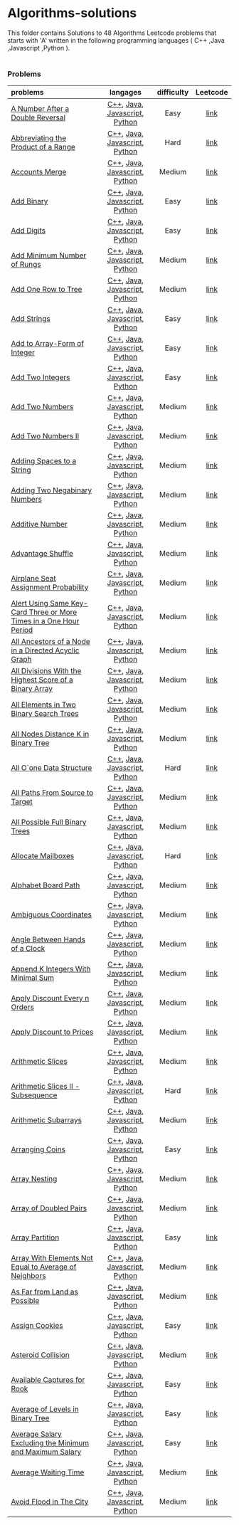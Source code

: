 # Algorithms-solutions
This folder contains Solutions to 48 Algorithms Leetcode problems that starts with 'A' written in the following programming languages ( C++ ,Java ,Javascript ,Python ).<br><br>
### Problems ###
|problems|langages|difficulty|Leetcode|
|:-------|:------:|:--------:|:------:|
|[A Number After a Double Reversal](./scripts/algorithms/A/A%20Number%20After%20a%20Double%20Reversal/)|[C++](./scripts/algorithms/A/A%20Number%20After%20a%20Double%20Reversal/A%20Number%20After%20a%20Double%20Reversal.cpp), [Java](./scripts/algorithms/A/A%20Number%20After%20a%20Double%20Reversal/A%20Number%20After%20a%20Double%20Reversal.java), [Javascript](./scripts/algorithms/A/A%20Number%20After%20a%20Double%20Reversal/A%20Number%20After%20a%20Double%20Reversal.js), [Python](./scripts/algorithms/A/A%20Number%20After%20a%20Double%20Reversal/A%20Number%20After%20a%20Double%20Reversal.py)|Easy|[link](https://leetcode.com/problems/a-number-after-a-double-reversal)|
|[Abbreviating the Product of a Range](./scripts/algorithms/A/Abbreviating%20the%20Product%20of%20a%20Range/)|[C++](./scripts/algorithms/A/Abbreviating%20the%20Product%20of%20a%20Range/Abbreviating%20the%20Product%20of%20a%20Range.cpp), [Java](./scripts/algorithms/A/Abbreviating%20the%20Product%20of%20a%20Range/Abbreviating%20the%20Product%20of%20a%20Range.java), [Javascript](./scripts/algorithms/A/Abbreviating%20the%20Product%20of%20a%20Range/Abbreviating%20the%20Product%20of%20a%20Range.js), [Python](./scripts/algorithms/A/Abbreviating%20the%20Product%20of%20a%20Range/Abbreviating%20the%20Product%20of%20a%20Range.py)|Hard|[link](https://leetcode.com/problems/abbreviating-the-product-of-a-range)|
|[Accounts Merge](./scripts/algorithms/A/Accounts%20Merge/)|[C++](./scripts/algorithms/A/Accounts%20Merge/Accounts%20Merge.cpp), [Java](./scripts/algorithms/A/Accounts%20Merge/Accounts%20Merge.java), [Javascript](./scripts/algorithms/A/Accounts%20Merge/Accounts%20Merge.js), [Python](./scripts/algorithms/A/Accounts%20Merge/Accounts%20Merge.py)|Medium|[link](https://leetcode.com/problems/accounts-merge)|
|[Add Binary](./scripts/algorithms/A/Add%20Binary/)|[C++](./scripts/algorithms/A/Add%20Binary/Add%20Binary.cpp), [Java](./scripts/algorithms/A/Add%20Binary/Add%20Binary.java), [Javascript](./scripts/algorithms/A/Add%20Binary/Add%20Binary.js), [Python](./scripts/algorithms/A/Add%20Binary/Add%20Binary.py)|Easy|[link](https://leetcode.com/problems/add-binary)|
|[Add Digits](./scripts/algorithms/A/Add%20Digits/)|[C++](./scripts/algorithms/A/Add%20Digits/Add%20Digits.cpp), [Java](./scripts/algorithms/A/Add%20Digits/Add%20Digits.java), [Javascript](./scripts/algorithms/A/Add%20Digits/Add%20Digits.js), [Python](./scripts/algorithms/A/Add%20Digits/Add%20Digits.py)|Easy|[link](https://leetcode.com/problems/add-digits)|
|[Add Minimum Number of Rungs](./scripts/algorithms/A/Add%20Minimum%20Number%20of%20Rungs/)|[C++](./scripts/algorithms/A/Add%20Minimum%20Number%20of%20Rungs/Add%20Minimum%20Number%20of%20Rungs.cpp), [Java](./scripts/algorithms/A/Add%20Minimum%20Number%20of%20Rungs/Add%20Minimum%20Number%20of%20Rungs.java), [Javascript](./scripts/algorithms/A/Add%20Minimum%20Number%20of%20Rungs/Add%20Minimum%20Number%20of%20Rungs.js), [Python](./scripts/algorithms/A/Add%20Minimum%20Number%20of%20Rungs/Add%20Minimum%20Number%20of%20Rungs.py)|Medium|[link](https://leetcode.com/problems/add-minimum-number-of-rungs)|
|[Add One Row to Tree](./scripts/algorithms/A/Add%20One%20Row%20to%20Tree/)|[C++](./scripts/algorithms/A/Add%20One%20Row%20to%20Tree/Add%20One%20Row%20to%20Tree.cpp), [Java](./scripts/algorithms/A/Add%20One%20Row%20to%20Tree/Add%20One%20Row%20to%20Tree.java), [Javascript](./scripts/algorithms/A/Add%20One%20Row%20to%20Tree/Add%20One%20Row%20to%20Tree.js), [Python](./scripts/algorithms/A/Add%20One%20Row%20to%20Tree/Add%20One%20Row%20to%20Tree.py)|Medium|[link](https://leetcode.com/problems/add-one-row-to-tree)|
|[Add Strings](./scripts/algorithms/A/Add%20Strings/)|[C++](./scripts/algorithms/A/Add%20Strings/Add%20Strings.cpp), [Java](./scripts/algorithms/A/Add%20Strings/Add%20Strings.java), [Javascript](./scripts/algorithms/A/Add%20Strings/Add%20Strings.js), [Python](./scripts/algorithms/A/Add%20Strings/Add%20Strings.py)|Easy|[link](https://leetcode.com/problems/add-strings)|
|[Add to Array-Form of Integer](./scripts/algorithms/A/Add%20to%20Array-Form%20of%20Integer/)|[C++](./scripts/algorithms/A/Add%20to%20Array-Form%20of%20Integer/Add%20to%20Array-Form%20of%20Integer.cpp), [Java](./scripts/algorithms/A/Add%20to%20Array-Form%20of%20Integer/Add%20to%20Array-Form%20of%20Integer.java), [Javascript](./scripts/algorithms/A/Add%20to%20Array-Form%20of%20Integer/Add%20to%20Array-Form%20of%20Integer.js), [Python](./scripts/algorithms/A/Add%20to%20Array-Form%20of%20Integer/Add%20to%20Array-Form%20of%20Integer.py)|Easy|[link](https://leetcode.com/problems/add-to-array-form-of-integer)|
|[Add Two Integers](./scripts/algorithms/A/Add%20Two%20Integers/)|[C++](./scripts/algorithms/A/Add%20Two%20Integers/Add%20Two%20Integers.cpp), [Java](./scripts/algorithms/A/Add%20Two%20Integers/Add%20Two%20Integers.java), [Javascript](./scripts/algorithms/A/Add%20Two%20Integers/Add%20Two%20Integers.js), [Python](./scripts/algorithms/A/Add%20Two%20Integers/Add%20Two%20Integers.py)|Easy|[link](https://leetcode.com/problems/add-two-integers)|
|[Add Two Numbers](./scripts/algorithms/A/Add%20Two%20Numbers/)|[C++](./scripts/algorithms/A/Add%20Two%20Numbers/Add%20Two%20Numbers.cpp), [Java](./scripts/algorithms/A/Add%20Two%20Numbers/Add%20Two%20Numbers.java), [Javascript](./scripts/algorithms/A/Add%20Two%20Numbers/Add%20Two%20Numbers.js), [Python](./scripts/algorithms/A/Add%20Two%20Numbers/Add%20Two%20Numbers.py)|Medium|[link](https://leetcode.com/problems/add-two-numbers)|
|[Add Two Numbers II](./scripts/algorithms/A/Add%20Two%20Numbers%20II/)|[C++](./scripts/algorithms/A/Add%20Two%20Numbers%20II/Add%20Two%20Numbers%20II.cpp), [Java](./scripts/algorithms/A/Add%20Two%20Numbers%20II/Add%20Two%20Numbers%20II.java), [Javascript](./scripts/algorithms/A/Add%20Two%20Numbers%20II/Add%20Two%20Numbers%20II.js), [Python](./scripts/algorithms/A/Add%20Two%20Numbers%20II/Add%20Two%20Numbers%20II.py)|Medium|[link](https://leetcode.com/problems/add-two-numbers-ii)|
|[Adding Spaces to a String](./scripts/algorithms/A/Adding%20Spaces%20to%20a%20String/)|[C++](./scripts/algorithms/A/Adding%20Spaces%20to%20a%20String/Adding%20Spaces%20to%20a%20String.cpp), [Java](./scripts/algorithms/A/Adding%20Spaces%20to%20a%20String/Adding%20Spaces%20to%20a%20String.java), [Javascript](./scripts/algorithms/A/Adding%20Spaces%20to%20a%20String/Adding%20Spaces%20to%20a%20String.js), [Python](./scripts/algorithms/A/Adding%20Spaces%20to%20a%20String/Adding%20Spaces%20to%20a%20String.py)|Medium|[link](https://leetcode.com/problems/adding-spaces-to-a-string)|
|[Adding Two Negabinary Numbers](./scripts/algorithms/A/Adding%20Two%20Negabinary%20Numbers/)|[C++](./scripts/algorithms/A/Adding%20Two%20Negabinary%20Numbers/Adding%20Two%20Negabinary%20Numbers.cpp), [Java](./scripts/algorithms/A/Adding%20Two%20Negabinary%20Numbers/Adding%20Two%20Negabinary%20Numbers.java), [Javascript](./scripts/algorithms/A/Adding%20Two%20Negabinary%20Numbers/Adding%20Two%20Negabinary%20Numbers.js), [Python](./scripts/algorithms/A/Adding%20Two%20Negabinary%20Numbers/Adding%20Two%20Negabinary%20Numbers.py)|Medium|[link](https://leetcode.com/problems/adding-two-negabinary-numbers)|
|[Additive Number](./scripts/algorithms/A/Additive%20Number/)|[C++](./scripts/algorithms/A/Additive%20Number/Additive%20Number.cpp), [Java](./scripts/algorithms/A/Additive%20Number/Additive%20Number.java), [Javascript](./scripts/algorithms/A/Additive%20Number/Additive%20Number.js), [Python](./scripts/algorithms/A/Additive%20Number/Additive%20Number.py)|Medium|[link](https://leetcode.com/problems/additive-number)|
|[Advantage Shuffle](./scripts/algorithms/A/Advantage%20Shuffle/)|[C++](./scripts/algorithms/A/Advantage%20Shuffle/Advantage%20Shuffle.cpp), [Java](./scripts/algorithms/A/Advantage%20Shuffle/Advantage%20Shuffle.java), [Javascript](./scripts/algorithms/A/Advantage%20Shuffle/Advantage%20Shuffle.js), [Python](./scripts/algorithms/A/Advantage%20Shuffle/Advantage%20Shuffle.py)|Medium|[link](https://leetcode.com/problems/advantage-shuffle)|
|[Airplane Seat Assignment Probability](./scripts/algorithms/A/Airplane%20Seat%20Assignment%20Probability/)|[C++](./scripts/algorithms/A/Airplane%20Seat%20Assignment%20Probability/Airplane%20Seat%20Assignment%20Probability.cpp), [Java](./scripts/algorithms/A/Airplane%20Seat%20Assignment%20Probability/Airplane%20Seat%20Assignment%20Probability.java), [Javascript](./scripts/algorithms/A/Airplane%20Seat%20Assignment%20Probability/Airplane%20Seat%20Assignment%20Probability.js), [Python](./scripts/algorithms/A/Airplane%20Seat%20Assignment%20Probability/Airplane%20Seat%20Assignment%20Probability.py)|Medium|[link](https://leetcode.com/problems/airplane-seat-assignment-probability)|
|[Alert Using Same Key-Card Three or More Times in a One Hour Period](./scripts/algorithms/A/Alert%20Using%20Same%20Key-Card%20Three%20or%20More%20Times%20in%20a%20One%20Hour%20Period/)|[C++](./scripts/algorithms/A/Alert%20Using%20Same%20Key-Card%20Three%20or%20More%20Times%20in%20a%20One%20Hour%20Period/Alert%20Using%20Same%20Key-Card%20Three%20or%20More%20Times%20in%20a%20One%20Hour%20Period.cpp), [Java](./scripts/algorithms/A/Alert%20Using%20Same%20Key-Card%20Three%20or%20More%20Times%20in%20a%20One%20Hour%20Period/Alert%20Using%20Same%20Key-Card%20Three%20or%20More%20Times%20in%20a%20One%20Hour%20Period.java), [Javascript](./scripts/algorithms/A/Alert%20Using%20Same%20Key-Card%20Three%20or%20More%20Times%20in%20a%20One%20Hour%20Period/Alert%20Using%20Same%20Key-Card%20Three%20or%20More%20Times%20in%20a%20One%20Hour%20Period.js), [Python](./scripts/algorithms/A/Alert%20Using%20Same%20Key-Card%20Three%20or%20More%20Times%20in%20a%20One%20Hour%20Period/Alert%20Using%20Same%20Key-Card%20Three%20or%20More%20Times%20in%20a%20One%20Hour%20Period.py)|Medium|[link](https://leetcode.com/problems/alert-using-same-key-card-three-or-more-times-in-a-one-hour-period)|
|[All Ancestors of a Node in a Directed Acyclic Graph](./scripts/algorithms/A/All%20Ancestors%20of%20a%20Node%20in%20a%20Directed%20Acyclic%20Graph/)|[C++](./scripts/algorithms/A/All%20Ancestors%20of%20a%20Node%20in%20a%20Directed%20Acyclic%20Graph/All%20Ancestors%20of%20a%20Node%20in%20a%20Directed%20Acyclic%20Graph.cpp), [Java](./scripts/algorithms/A/All%20Ancestors%20of%20a%20Node%20in%20a%20Directed%20Acyclic%20Graph/All%20Ancestors%20of%20a%20Node%20in%20a%20Directed%20Acyclic%20Graph.java), [Javascript](./scripts/algorithms/A/All%20Ancestors%20of%20a%20Node%20in%20a%20Directed%20Acyclic%20Graph/All%20Ancestors%20of%20a%20Node%20in%20a%20Directed%20Acyclic%20Graph.js), [Python](./scripts/algorithms/A/All%20Ancestors%20of%20a%20Node%20in%20a%20Directed%20Acyclic%20Graph/All%20Ancestors%20of%20a%20Node%20in%20a%20Directed%20Acyclic%20Graph.py)|Medium|[link](https://leetcode.com/problems/all-ancestors-of-a-node-in-a-directed-acyclic-graph)|
|[All Divisions With the Highest Score of a Binary Array](./scripts/algorithms/A/All%20Divisions%20With%20the%20Highest%20Score%20of%20a%20Binary%20Array/)|[C++](./scripts/algorithms/A/All%20Divisions%20With%20the%20Highest%20Score%20of%20a%20Binary%20Array/All%20Divisions%20With%20the%20Highest%20Score%20of%20a%20Binary%20Array.cpp), [Java](./scripts/algorithms/A/All%20Divisions%20With%20the%20Highest%20Score%20of%20a%20Binary%20Array/All%20Divisions%20With%20the%20Highest%20Score%20of%20a%20Binary%20Array.java), [Javascript](./scripts/algorithms/A/All%20Divisions%20With%20the%20Highest%20Score%20of%20a%20Binary%20Array/All%20Divisions%20With%20the%20Highest%20Score%20of%20a%20Binary%20Array.js), [Python](./scripts/algorithms/A/All%20Divisions%20With%20the%20Highest%20Score%20of%20a%20Binary%20Array/All%20Divisions%20With%20the%20Highest%20Score%20of%20a%20Binary%20Array.py)|Medium|[link](https://leetcode.com/problems/all-divisions-with-the-highest-score-of-a-binary-array)|
|[All Elements in Two Binary Search Trees](./scripts/algorithms/A/All%20Elements%20in%20Two%20Binary%20Search%20Trees/)|[C++](./scripts/algorithms/A/All%20Elements%20in%20Two%20Binary%20Search%20Trees/All%20Elements%20in%20Two%20Binary%20Search%20Trees.cpp), [Java](./scripts/algorithms/A/All%20Elements%20in%20Two%20Binary%20Search%20Trees/All%20Elements%20in%20Two%20Binary%20Search%20Trees.java), [Javascript](./scripts/algorithms/A/All%20Elements%20in%20Two%20Binary%20Search%20Trees/All%20Elements%20in%20Two%20Binary%20Search%20Trees.js), [Python](./scripts/algorithms/A/All%20Elements%20in%20Two%20Binary%20Search%20Trees/All%20Elements%20in%20Two%20Binary%20Search%20Trees.py)|Medium|[link](https://leetcode.com/problems/all-elements-in-two-binary-search-trees)|
|[All Nodes Distance K in Binary Tree](./scripts/algorithms/A/All%20Nodes%20Distance%20K%20in%20Binary%20Tree/)|[C++](./scripts/algorithms/A/All%20Nodes%20Distance%20K%20in%20Binary%20Tree/All%20Nodes%20Distance%20K%20in%20Binary%20Tree.cpp), [Java](./scripts/algorithms/A/All%20Nodes%20Distance%20K%20in%20Binary%20Tree/All%20Nodes%20Distance%20K%20in%20Binary%20Tree.java), [Javascript](./scripts/algorithms/A/All%20Nodes%20Distance%20K%20in%20Binary%20Tree/All%20Nodes%20Distance%20K%20in%20Binary%20Tree.js), [Python](./scripts/algorithms/A/All%20Nodes%20Distance%20K%20in%20Binary%20Tree/All%20Nodes%20Distance%20K%20in%20Binary%20Tree.py)|Medium|[link](https://leetcode.com/problems/all-nodes-distance-k-in-binary-tree)|
|[All O`one Data Structure](./scripts/algorithms/A/All%20O%60one%20Data%20Structure/)|[C++](./scripts/algorithms/A/All%20O%60one%20Data%20Structure/All%20O%60one%20Data%20Structure.cpp), [Java](./scripts/algorithms/A/All%20O%60one%20Data%20Structure/All%20O%60one%20Data%20Structure.java), [Javascript](./scripts/algorithms/A/All%20O%60one%20Data%20Structure/All%20O%60one%20Data%20Structure.js), [Python](./scripts/algorithms/A/All%20O%60one%20Data%20Structure/All%20O%60one%20Data%20Structure.py)|Hard|[link](https://leetcode.com/problems/all-oone-data-structure)|
|[All Paths From Source to Target](./scripts/algorithms/A/All%20Paths%20From%20Source%20to%20Target/)|[C++](./scripts/algorithms/A/All%20Paths%20From%20Source%20to%20Target/All%20Paths%20From%20Source%20to%20Target.cpp), [Java](./scripts/algorithms/A/All%20Paths%20From%20Source%20to%20Target/All%20Paths%20From%20Source%20to%20Target.java), [Javascript](./scripts/algorithms/A/All%20Paths%20From%20Source%20to%20Target/All%20Paths%20From%20Source%20to%20Target.js), [Python](./scripts/algorithms/A/All%20Paths%20From%20Source%20to%20Target/All%20Paths%20From%20Source%20to%20Target.py)|Medium|[link](https://leetcode.com/problems/all-paths-from-source-to-target)|
|[All Possible Full Binary Trees](./scripts/algorithms/A/All%20Possible%20Full%20Binary%20Trees/)|[C++](./scripts/algorithms/A/All%20Possible%20Full%20Binary%20Trees/All%20Possible%20Full%20Binary%20Trees.cpp), [Java](./scripts/algorithms/A/All%20Possible%20Full%20Binary%20Trees/All%20Possible%20Full%20Binary%20Trees.java), [Javascript](./scripts/algorithms/A/All%20Possible%20Full%20Binary%20Trees/All%20Possible%20Full%20Binary%20Trees.js), [Python](./scripts/algorithms/A/All%20Possible%20Full%20Binary%20Trees/All%20Possible%20Full%20Binary%20Trees.py)|Medium|[link](https://leetcode.com/problems/all-possible-full-binary-trees)|
|[Allocate Mailboxes](./scripts/algorithms/A/Allocate%20Mailboxes/)|[C++](./scripts/algorithms/A/Allocate%20Mailboxes/Allocate%20Mailboxes.cpp), [Java](./scripts/algorithms/A/Allocate%20Mailboxes/Allocate%20Mailboxes.java), [Javascript](./scripts/algorithms/A/Allocate%20Mailboxes/Allocate%20Mailboxes.js), [Python](./scripts/algorithms/A/Allocate%20Mailboxes/Allocate%20Mailboxes.py)|Hard|[link](https://leetcode.com/problems/allocate-mailboxes)|
|[Alphabet Board Path](./scripts/algorithms/A/Alphabet%20Board%20Path/)|[C++](./scripts/algorithms/A/Alphabet%20Board%20Path/Alphabet%20Board%20Path.cpp), [Java](./scripts/algorithms/A/Alphabet%20Board%20Path/Alphabet%20Board%20Path.java), [Javascript](./scripts/algorithms/A/Alphabet%20Board%20Path/Alphabet%20Board%20Path.js), [Python](./scripts/algorithms/A/Alphabet%20Board%20Path/Alphabet%20Board%20Path.py)|Medium|[link](https://leetcode.com/problems/alphabet-board-path)|
|[Ambiguous Coordinates](./scripts/algorithms/A/Ambiguous%20Coordinates/)|[C++](./scripts/algorithms/A/Ambiguous%20Coordinates/Ambiguous%20Coordinates.cpp), [Java](./scripts/algorithms/A/Ambiguous%20Coordinates/Ambiguous%20Coordinates.java), [Javascript](./scripts/algorithms/A/Ambiguous%20Coordinates/Ambiguous%20Coordinates.js), [Python](./scripts/algorithms/A/Ambiguous%20Coordinates/Ambiguous%20Coordinates.py)|Medium|[link](https://leetcode.com/problems/ambiguous-coordinates)|
|[Angle Between Hands of a Clock](./scripts/algorithms/A/Angle%20Between%20Hands%20of%20a%20Clock/)|[C++](./scripts/algorithms/A/Angle%20Between%20Hands%20of%20a%20Clock/Angle%20Between%20Hands%20of%20a%20Clock.cpp), [Java](./scripts/algorithms/A/Angle%20Between%20Hands%20of%20a%20Clock/Angle%20Between%20Hands%20of%20a%20Clock.java), [Javascript](./scripts/algorithms/A/Angle%20Between%20Hands%20of%20a%20Clock/Angle%20Between%20Hands%20of%20a%20Clock.js), [Python](./scripts/algorithms/A/Angle%20Between%20Hands%20of%20a%20Clock/Angle%20Between%20Hands%20of%20a%20Clock.py)|Medium|[link](https://leetcode.com/problems/angle-between-hands-of-a-clock)|
|[Append K Integers With Minimal Sum](./scripts/algorithms/A/Append%20K%20Integers%20With%20Minimal%20Sum/)|[C++](./scripts/algorithms/A/Append%20K%20Integers%20With%20Minimal%20Sum/Append%20K%20Integers%20With%20Minimal%20Sum.cpp), [Java](./scripts/algorithms/A/Append%20K%20Integers%20With%20Minimal%20Sum/Append%20K%20Integers%20With%20Minimal%20Sum.java), [Javascript](./scripts/algorithms/A/Append%20K%20Integers%20With%20Minimal%20Sum/Append%20K%20Integers%20With%20Minimal%20Sum.js), [Python](./scripts/algorithms/A/Append%20K%20Integers%20With%20Minimal%20Sum/Append%20K%20Integers%20With%20Minimal%20Sum.py)|Medium|[link](https://leetcode.com/problems/append-k-integers-with-minimal-sum)|
|[Apply Discount Every n Orders](./scripts/algorithms/A/Apply%20Discount%20Every%20n%20Orders/)|[C++](./scripts/algorithms/A/Apply%20Discount%20Every%20n%20Orders/Apply%20Discount%20Every%20n%20Orders.cpp), [Java](./scripts/algorithms/A/Apply%20Discount%20Every%20n%20Orders/Apply%20Discount%20Every%20n%20Orders.java), [Javascript](./scripts/algorithms/A/Apply%20Discount%20Every%20n%20Orders/Apply%20Discount%20Every%20n%20Orders.js), [Python](./scripts/algorithms/A/Apply%20Discount%20Every%20n%20Orders/Apply%20Discount%20Every%20n%20Orders.py)|Medium|[link](https://leetcode.com/problems/apply-discount-every-n-orders)|
|[Apply Discount to Prices](./scripts/algorithms/A/Apply%20Discount%20to%20Prices/)|[C++](./scripts/algorithms/A/Apply%20Discount%20to%20Prices/Apply%20Discount%20to%20Prices.cpp), [Java](./scripts/algorithms/A/Apply%20Discount%20to%20Prices/Apply%20Discount%20to%20Prices.java), [Javascript](./scripts/algorithms/A/Apply%20Discount%20to%20Prices/Apply%20Discount%20to%20Prices.js), [Python](./scripts/algorithms/A/Apply%20Discount%20to%20Prices/Apply%20Discount%20to%20Prices.py)|Medium|[link](https://leetcode.com/problems/apply-discount-to-prices)|
|[Arithmetic Slices](./scripts/algorithms/A/Arithmetic%20Slices/)|[C++](./scripts/algorithms/A/Arithmetic%20Slices/Arithmetic%20Slices.cpp), [Java](./scripts/algorithms/A/Arithmetic%20Slices/Arithmetic%20Slices.java), [Javascript](./scripts/algorithms/A/Arithmetic%20Slices/Arithmetic%20Slices.js), [Python](./scripts/algorithms/A/Arithmetic%20Slices/Arithmetic%20Slices.py)|Medium|[link](https://leetcode.com/problems/arithmetic-slices)|
|[Arithmetic Slices II - Subsequence](./scripts/algorithms/A/Arithmetic%20Slices%20II%20-%20Subsequence/)|[C++](./scripts/algorithms/A/Arithmetic%20Slices%20II%20-%20Subsequence/Arithmetic%20Slices%20II%20-%20Subsequence.cpp), [Java](./scripts/algorithms/A/Arithmetic%20Slices%20II%20-%20Subsequence/Arithmetic%20Slices%20II%20-%20Subsequence.java), [Javascript](./scripts/algorithms/A/Arithmetic%20Slices%20II%20-%20Subsequence/Arithmetic%20Slices%20II%20-%20Subsequence.js), [Python](./scripts/algorithms/A/Arithmetic%20Slices%20II%20-%20Subsequence/Arithmetic%20Slices%20II%20-%20Subsequence.py)|Hard|[link](https://leetcode.com/problems/arithmetic-slices-ii-subsequence)|
|[Arithmetic Subarrays](./scripts/algorithms/A/Arithmetic%20Subarrays/)|[C++](./scripts/algorithms/A/Arithmetic%20Subarrays/Arithmetic%20Subarrays.cpp), [Java](./scripts/algorithms/A/Arithmetic%20Subarrays/Arithmetic%20Subarrays.java), [Javascript](./scripts/algorithms/A/Arithmetic%20Subarrays/Arithmetic%20Subarrays.js), [Python](./scripts/algorithms/A/Arithmetic%20Subarrays/Arithmetic%20Subarrays.py)|Medium|[link](https://leetcode.com/problems/arithmetic-subarrays)|
|[Arranging Coins](./scripts/algorithms/A/Arranging%20Coins/)|[C++](./scripts/algorithms/A/Arranging%20Coins/Arranging%20Coins.cpp), [Java](./scripts/algorithms/A/Arranging%20Coins/Arranging%20Coins.java), [Javascript](./scripts/algorithms/A/Arranging%20Coins/Arranging%20Coins.js), [Python](./scripts/algorithms/A/Arranging%20Coins/Arranging%20Coins.py)|Easy|[link](https://leetcode.com/problems/arranging-coins)|
|[Array Nesting](./scripts/algorithms/A/Array%20Nesting/)|[C++](./scripts/algorithms/A/Array%20Nesting/Array%20Nesting.cpp), [Java](./scripts/algorithms/A/Array%20Nesting/Array%20Nesting.java), [Javascript](./scripts/algorithms/A/Array%20Nesting/Array%20Nesting.js), [Python](./scripts/algorithms/A/Array%20Nesting/Array%20Nesting.py)|Medium|[link](https://leetcode.com/problems/array-nesting)|
|[Array of Doubled Pairs](./scripts/algorithms/A/Array%20of%20Doubled%20Pairs/)|[C++](./scripts/algorithms/A/Array%20of%20Doubled%20Pairs/Array%20of%20Doubled%20Pairs.cpp), [Java](./scripts/algorithms/A/Array%20of%20Doubled%20Pairs/Array%20of%20Doubled%20Pairs.java), [Javascript](./scripts/algorithms/A/Array%20of%20Doubled%20Pairs/Array%20of%20Doubled%20Pairs.js), [Python](./scripts/algorithms/A/Array%20of%20Doubled%20Pairs/Array%20of%20Doubled%20Pairs.py)|Medium|[link](https://leetcode.com/problems/array-of-doubled-pairs)|
|[Array Partition](./scripts/algorithms/A/Array%20Partition/)|[C++](./scripts/algorithms/A/Array%20Partition/Array%20Partition.cpp), [Java](./scripts/algorithms/A/Array%20Partition/Array%20Partition.java), [Javascript](./scripts/algorithms/A/Array%20Partition/Array%20Partition.js), [Python](./scripts/algorithms/A/Array%20Partition/Array%20Partition.py)|Easy|[link](https://leetcode.com/problems/array-partition)|
|[Array With Elements Not Equal to Average of Neighbors](./scripts/algorithms/A/Array%20With%20Elements%20Not%20Equal%20to%20Average%20of%20Neighbors/)|[C++](./scripts/algorithms/A/Array%20With%20Elements%20Not%20Equal%20to%20Average%20of%20Neighbors/Array%20With%20Elements%20Not%20Equal%20to%20Average%20of%20Neighbors.cpp), [Java](./scripts/algorithms/A/Array%20With%20Elements%20Not%20Equal%20to%20Average%20of%20Neighbors/Array%20With%20Elements%20Not%20Equal%20to%20Average%20of%20Neighbors.java), [Javascript](./scripts/algorithms/A/Array%20With%20Elements%20Not%20Equal%20to%20Average%20of%20Neighbors/Array%20With%20Elements%20Not%20Equal%20to%20Average%20of%20Neighbors.js), [Python](./scripts/algorithms/A/Array%20With%20Elements%20Not%20Equal%20to%20Average%20of%20Neighbors/Array%20With%20Elements%20Not%20Equal%20to%20Average%20of%20Neighbors.py)|Medium|[link](https://leetcode.com/problems/array-with-elements-not-equal-to-average-of-neighbors)|
|[As Far from Land as Possible](./scripts/algorithms/A/As%20Far%20from%20Land%20as%20Possible/)|[C++](./scripts/algorithms/A/As%20Far%20from%20Land%20as%20Possible/As%20Far%20from%20Land%20as%20Possible.cpp), [Java](./scripts/algorithms/A/As%20Far%20from%20Land%20as%20Possible/As%20Far%20from%20Land%20as%20Possible.java), [Javascript](./scripts/algorithms/A/As%20Far%20from%20Land%20as%20Possible/As%20Far%20from%20Land%20as%20Possible.js), [Python](./scripts/algorithms/A/As%20Far%20from%20Land%20as%20Possible/As%20Far%20from%20Land%20as%20Possible.py)|Medium|[link](https://leetcode.com/problems/as-far-from-land-as-possible)|
|[Assign Cookies](./scripts/algorithms/A/Assign%20Cookies/)|[C++](./scripts/algorithms/A/Assign%20Cookies/Assign%20Cookies.cpp), [Java](./scripts/algorithms/A/Assign%20Cookies/Assign%20Cookies.java), [Javascript](./scripts/algorithms/A/Assign%20Cookies/Assign%20Cookies.js), [Python](./scripts/algorithms/A/Assign%20Cookies/Assign%20Cookies.py)|Easy|[link](https://leetcode.com/problems/assign-cookies)|
|[Asteroid Collision](./scripts/algorithms/A/Asteroid%20Collision/)|[C++](./scripts/algorithms/A/Asteroid%20Collision/Asteroid%20Collision.cpp), [Java](./scripts/algorithms/A/Asteroid%20Collision/Asteroid%20Collision.java), [Javascript](./scripts/algorithms/A/Asteroid%20Collision/Asteroid%20Collision.js), [Python](./scripts/algorithms/A/Asteroid%20Collision/Asteroid%20Collision.py)|Medium|[link](https://leetcode.com/problems/asteroid-collision)|
|[Available Captures for Rook](./scripts/algorithms/A/Available%20Captures%20for%20Rook/)|[C++](./scripts/algorithms/A/Available%20Captures%20for%20Rook/Available%20Captures%20for%20Rook.cpp), [Java](./scripts/algorithms/A/Available%20Captures%20for%20Rook/Available%20Captures%20for%20Rook.java), [Javascript](./scripts/algorithms/A/Available%20Captures%20for%20Rook/Available%20Captures%20for%20Rook.js), [Python](./scripts/algorithms/A/Available%20Captures%20for%20Rook/Available%20Captures%20for%20Rook.py)|Easy|[link](https://leetcode.com/problems/available-captures-for-rook)|
|[Average of Levels in Binary Tree](./scripts/algorithms/A/Average%20of%20Levels%20in%20Binary%20Tree/)|[C++](./scripts/algorithms/A/Average%20of%20Levels%20in%20Binary%20Tree/Average%20of%20Levels%20in%20Binary%20Tree.cpp), [Java](./scripts/algorithms/A/Average%20of%20Levels%20in%20Binary%20Tree/Average%20of%20Levels%20in%20Binary%20Tree.java), [Javascript](./scripts/algorithms/A/Average%20of%20Levels%20in%20Binary%20Tree/Average%20of%20Levels%20in%20Binary%20Tree.js), [Python](./scripts/algorithms/A/Average%20of%20Levels%20in%20Binary%20Tree/Average%20of%20Levels%20in%20Binary%20Tree.py)|Easy|[link](https://leetcode.com/problems/average-of-levels-in-binary-tree)|
|[Average Salary Excluding the Minimum and Maximum Salary](./scripts/algorithms/A/Average%20Salary%20Excluding%20the%20Minimum%20and%20Maximum%20Salary/)|[C++](./scripts/algorithms/A/Average%20Salary%20Excluding%20the%20Minimum%20and%20Maximum%20Salary/Average%20Salary%20Excluding%20the%20Minimum%20and%20Maximum%20Salary.cpp), [Java](./scripts/algorithms/A/Average%20Salary%20Excluding%20the%20Minimum%20and%20Maximum%20Salary/Average%20Salary%20Excluding%20the%20Minimum%20and%20Maximum%20Salary.java), [Javascript](./scripts/algorithms/A/Average%20Salary%20Excluding%20the%20Minimum%20and%20Maximum%20Salary/Average%20Salary%20Excluding%20the%20Minimum%20and%20Maximum%20Salary.js), [Python](./scripts/algorithms/A/Average%20Salary%20Excluding%20the%20Minimum%20and%20Maximum%20Salary/Average%20Salary%20Excluding%20the%20Minimum%20and%20Maximum%20Salary.py)|Easy|[link](https://leetcode.com/problems/average-salary-excluding-the-minimum-and-maximum-salary)|
|[Average Waiting Time](./scripts/algorithms/A/Average%20Waiting%20Time/)|[C++](./scripts/algorithms/A/Average%20Waiting%20Time/Average%20Waiting%20Time.cpp), [Java](./scripts/algorithms/A/Average%20Waiting%20Time/Average%20Waiting%20Time.java), [Javascript](./scripts/algorithms/A/Average%20Waiting%20Time/Average%20Waiting%20Time.js), [Python](./scripts/algorithms/A/Average%20Waiting%20Time/Average%20Waiting%20Time.py)|Medium|[link](https://leetcode.com/problems/average-waiting-time)|
|[Avoid Flood in The City](./scripts/algorithms/A/Avoid%20Flood%20in%20The%20City/)|[C++](./scripts/algorithms/A/Avoid%20Flood%20in%20The%20City/Avoid%20Flood%20in%20The%20City.cpp), [Java](./scripts/algorithms/A/Avoid%20Flood%20in%20The%20City/Avoid%20Flood%20in%20The%20City.java), [Javascript](./scripts/algorithms/A/Avoid%20Flood%20in%20The%20City/Avoid%20Flood%20in%20The%20City.js), [Python](./scripts/algorithms/A/Avoid%20Flood%20in%20The%20City/Avoid%20Flood%20in%20The%20City.py)|Medium|[link](https://leetcode.com/problems/avoid-flood-in-the-city)|